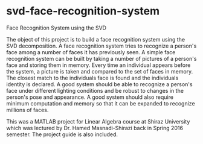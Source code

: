 # svd-face-recognition-system
Face Recognition System using the SVD

The object of this project is to build a face recognition system using the SVD decomposition. A face recognition system tries to recognize a person's face among a number of faces it has previously seen. A simple face recognition system can be built by taking a number of pictures of a person's face and storing them in memory. Every time an individual appears before the system, a picture is taken and compared to the set of faces in memory. The closest match to the individuals face is found and the individuals identity is declared. A good system should be able to recognize a person's face under different lighting conditions and be robust to changes in the person's pose and appearance. A good system should also require minimum computation and memory so that it can be expanded to recognize millions of faces.

This was a MATLAB project for Linear Algebra course at Shiraz University which was lectured by Dr. Hamed Masnadi-Shirazi back in Spring 2016 semester. The project guide is also included.
